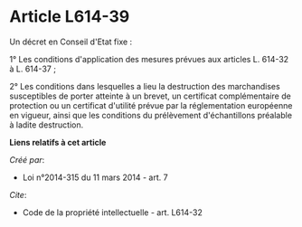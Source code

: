 # Article L614-39

Un décret en Conseil d'Etat fixe : 

1° Les conditions d'application des mesures prévues aux articles L. 614-32 à L. 614-37 ; 

2° Les conditions dans lesquelles a lieu la destruction des marchandises susceptibles de porter atteinte à un brevet, un
certificat complémentaire de protection ou un certificat d'utilité prévue par la réglementation européenne en vigueur, ainsi
que les conditions du prélèvement d'échantillons préalable à ladite destruction.

**Liens relatifs à cet article**

_Créé par_:

  - Loi n°2014-315 du 11 mars 2014 - art. 7

_Cite_:

  - Code de la propriété intellectuelle - art. L614-32

